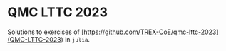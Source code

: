 QMC LTTC 2023
=============

Solutions to exercises of [https://github.com/TREX-CoE/qmc-lttc-2023](QMC-LTTC-2023)
in `julia`.
